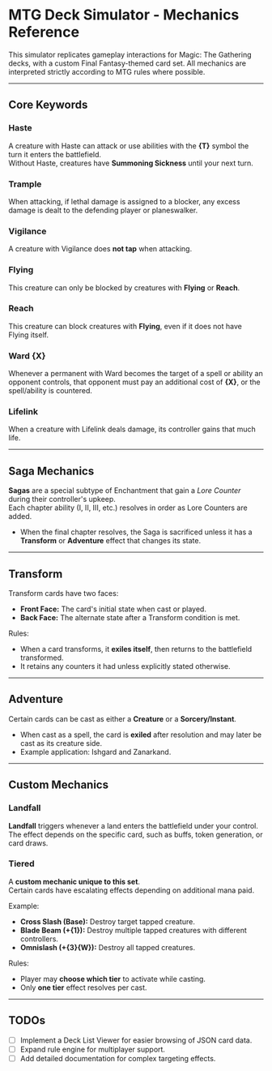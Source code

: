 # MTG Deck Simulator - Mechanics Reference

This simulator replicates gameplay interactions for Magic: The Gathering decks, 
with a custom Final Fantasy-themed card set. All mechanics are interpreted strictly 
according to MTG rules where possible.

---

## Core Keywords

### Haste
A creature with Haste can attack or use abilities with the **{T}** symbol the turn it enters the battlefield.  
Without Haste, creatures have **Summoning Sickness** until your next turn.

### Trample
When attacking, if lethal damage is assigned to a blocker, any excess damage is dealt to the defending player or planeswalker.

### Vigilance
A creature with Vigilance does **not tap** when attacking.

### Flying
This creature can only be blocked by creatures with **Flying** or **Reach**.

### Reach
This creature can block creatures with **Flying**, even if it does not have Flying itself.

### Ward {X}
Whenever a permanent with Ward becomes the target of a spell or ability an opponent controls, 
that opponent must pay an additional cost of **{X}**, or the spell/ability is countered.

### Lifelink
When a creature with Lifelink deals damage, its controller gains that much life.

---

## Saga Mechanics
**Sagas** are a special subtype of Enchantment that gain a *Lore Counter* during their controller's upkeep.  
Each chapter ability (I, II, III, etc.) resolves in order as Lore Counters are added.

- When the final chapter resolves, the Saga is sacrificed unless it has a **Transform** or **Adventure** effect that changes its state.

---

## Transform
Transform cards have two faces:
- **Front Face:** The card's initial state when cast or played.
- **Back Face:** The alternate state after a Transform condition is met.

Rules:
- When a card transforms, it **exiles itself**, then returns to the battlefield transformed.
- It retains any counters it had unless explicitly stated otherwise.

---

## Adventure
Certain cards can be cast as either a **Creature** or a **Sorcery/Instant**.  
- When cast as a spell, the card is **exiled** after resolution and may later be cast as its creature side.
- Example application: Ishgard and Zanarkand.

---

## Custom Mechanics

### Landfall
**Landfall** triggers whenever a land enters the battlefield under your control.  
The effect depends on the specific card, such as buffs, token generation, or card draws.

### Tiered
A **custom mechanic unique to this set**.  
Certain cards have escalating effects depending on additional mana paid.

Example:
- **Cross Slash (Base):** Destroy target tapped creature.
- **Blade Beam (+{1}):** Destroy multiple tapped creatures with different controllers.
- **Omnislash (+{3}{W}):** Destroy all tapped creatures.

Rules:
- Player may **choose which tier** to activate while casting.
- Only **one tier** effect resolves per cast.

---

## TODOs
- [ ] Implement a Deck List Viewer for easier browsing of JSON card data.
- [ ] Expand rule engine for multiplayer support.
- [ ] Add detailed documentation for complex targeting effects.
